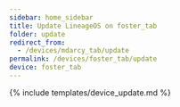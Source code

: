 ```yaml
---
sidebar: home_sidebar
title: Update LineageOS on foster_tab
folder: update
redirect_from:
  - /devices/mdarcy_tab/update
permalink: /devices/foster_tab/update
device: foster_tab
---
```

{% include templates/device_update.md %}
